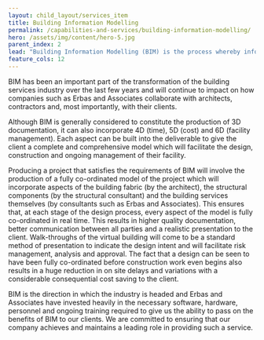 ```yaml
---
layout: child_layout/services_item
title: Building Information Modelling
permalink: /capabilities-and-services/building-information-modelling/
hero: /assets/img/content/hero-5.jpg
parent_index: 2
lead: "Building Information Modelling (BIM) is the process whereby information is added to architectural, structural and building services documentation over and above that which has been traditionally associated with standard 2D documentation."
feature_cols: 12
---
```


BIM has been an important part of the transformation of the building services industry over the last few years and will continue to impact on how companies such as Erbas and Associates collaborate with architects, contractors and, most importantly, with their clients.

Although BIM is generally considered to constitute the production of 3D documentation, it can also incorporate 4D (time), 5D (cost) and 6D (facility management). Each aspect can be built into the deliverable to give the client a complete and comprehensive model which will facilitate the design, construction and ongoing management of their facility.

Producing a project that satisfies the requirements of BIM will involve the production of a fully co-ordinated model of the project which will incorporate aspects of the building fabric (by the architect), the structural components (by the structural consultant) and the building services themselves (by consultants such as Erbas and Associates). This ensures that, at each stage of the design process, every aspect of the model is fully co-ordinated in real time.
This results in higher quality documentation, better communication between all parties and a realistic presentation to the client. Walk-throughs of the virtual building will come to be a standard method of presentation to indicate the design intent and will facilitate risk management, analysis and approval. The fact that a design can be seen to have been fully co-ordinated before construction work even begins also results in a huge reduction in on site delays and variations with a considerable consequential cost saving to the client.

BIM is the direction in which the industry is headed and Erbas and Associates have invested heavily in the necessary software, hardware, personnel and ongoing training required to give us the ability to pass on the benefits of BIM to our clients. We are committed to ensuring that our company achieves and maintains a leading role in providing such a service.